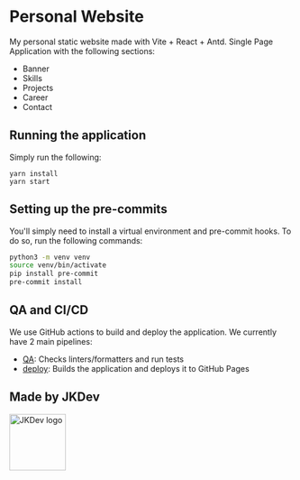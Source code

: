 # Personal Website

My personal static website made with Vite + React + Antd.
Single Page Application with the following sections:

- Banner
- Skills
- Projects
- Career
- Contact

## Running the application

Simply run the following:

```shell
yarn install
yarn start
```

## Setting up the pre-commits

You'll simply need to install a virtual environment and pre-commit
hooks. To do so, run the following commands:

```bash
python3 -m venv venv
source venv/bin/activate
pip install pre-commit
pre-commit install
```

## QA and CI/CD

We use GitHub actions to build and deploy the application. We currently have 2 main pipelines:

- [QA](.github/workflows/qa.yml): Checks linters/formatters and run tests
- [deploy](.github/workflows/deploy.yml): Builds the application and deploys it to GitHub Pages

## Made by JKDev

<img alt="JKDev logo" src="https://jordan-kowal.github.io/assets/jkdev/logo.png" width="100" />
